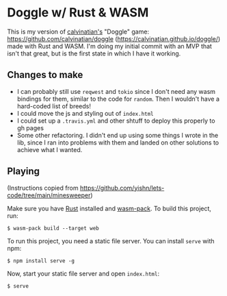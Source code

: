# Doggle w/ Rust & WASM
This is my version of [calvinatian's](https://github.com/calvinatian) "Doggle" game: https://github.com/calvinatian/doggle (https://calvinatian.github.io/doggle/) made with Rust and WASM.
I'm doing my initial commit with an MVP that isn't that great, but is the first state in which I have it working.

## Changes to make
- I can probably still use `reqwest` and `tokio` since I don't need any wasm bindings for them, similar to the code for `random`. Then I wouldn't have a hard-coded list of breeds!
- I could move the js and styling out of `index.html`
- I could set up a `.travis.yml` and other shtuff to deploy this properly to gh pages
- Some other refactoring. I didn't end up using some things I wrote in the lib, since I ran into problems with them and landed on other solutions to achieve what I wanted.

## Playing

(Instructions copied from https://github.com/yishn/lets-code/tree/main/minesweeper)

Make sure you have [Rust](https://www.rust-lang.org) installed and [wasm-pack](https://rustwasm.github.io/wasm-pack/). To build this project, run:

```
$ wasm-pack build --target web
```

To run this project, you need a static file server. You can install `serve` with npm:

```
$ npm install serve -g
```

Now, start your static file server and open `index.html`:

```
$ serve
```
